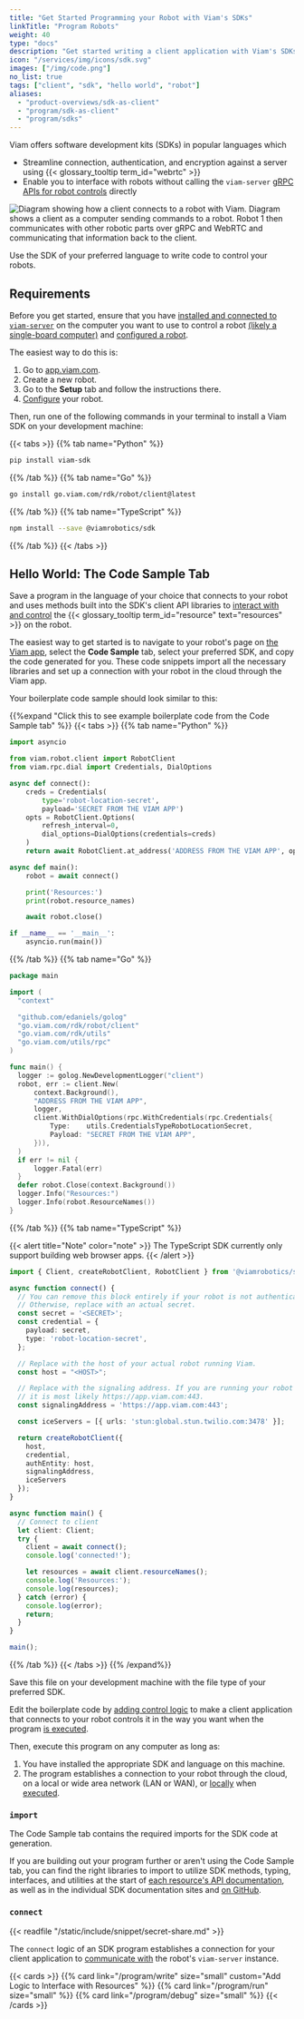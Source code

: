 ```yaml
---
title: "Get Started Programming your Robot with Viam's SDKs"
linkTitle: "Program Robots"
weight: 40
type: "docs"
description: "Get started writing a client application with Viam's SDKs."
icon: "/services/img/icons/sdk.svg"
images: ["/img/code.png"]
no_list: true
tags: ["client", "sdk", "hello world", "robot"]
aliases:
  - "product-overviews/sdk-as-client"
  - "program/sdk-as-client"
  - "program/sdks"
---
```


Viam offers software development kits (SDKs) in popular languages which

- Streamline connection, authentication, and encryption against a server using {{< glossary_tooltip term_id="webrtc" >}}
- Enable you to interface with robots without calling the `viam-server` [gRPC APIs for robot controls](https://github.com/viamrobotics/api) directly

![Diagram showing how a client connects to a robot with Viam. Diagram shows a client as a computer sending commands to a robot. Robot 1 then communicates with other robotic parts over gRPC and WebRTC and communicating that information back to the client.](img/sdks/robot-client.png)

Use the SDK of your preferred language to write code to control your robots.

## Requirements

Before you get started, ensure that you have [installed and connected to `viam-server`](/installation/) on the computer you want to use to control a robot [(likely a single-board computer)](/components/board/#configuration) and [configured a robot](/configuration/#local-setup).

The easiest way to do this is:

1. Go to [app.viam.com](https://app.viam.com/).
2. Create a new robot.
3. Go to the **Setup** tab and follow the instructions there.
4. [Configure](../../manage/configuration) your robot.

Then, run one of the following commands in your terminal to install a Viam SDK on your development machine:

{{< tabs >}}
{{% tab name="Python" %}}

```sh {id="terminal-prompt" class="command-line" data-prompt="$"}
pip install viam-sdk
```

{{% /tab %}}
{{% tab name="Go" %}}

```sh {id="terminal-prompt" class="command-line" data-prompt="$"}
go install go.viam.com/rdk/robot/client@latest
```

{{% /tab %}}
{{% tab name="TypeScript" %}}

```sh {id="terminal-prompt" class="command-line" data-prompt="$"}
npm install --save @viamrobotics/sdk
```

{{% /tab %}}
{{< /tabs >}}

## Hello World: The Code Sample Tab

Save a program in the language of your choice that connects to your robot and uses methods built into the SDK's client API libraries to [interact with and control](/program/write/) the {{< glossary_tooltip term_id="resource" text="resources" >}} on the robot.

The easiest way to get started is to navigate to your robot's page on [the Viam app](https://app.viam.com/robots), select the **Code Sample** tab, select your preferred SDK, and copy the code generated for you.
These code snippets import all the necessary libraries and set up a connection with your robot in the cloud through the Viam app.

Your boilerplate code sample should look similar to this:

{{%expand "Click this to see example boilerplate code from the Code Sample tab" %}}
{{< tabs >}}
{{% tab name="Python" %}}

```python {class="line-numbers linkable-line-numbers"}
import asyncio

from viam.robot.client import RobotClient
from viam.rpc.dial import Credentials, DialOptions

async def connect():
    creds = Credentials(
        type='robot-location-secret',
        payload='SECRET FROM THE VIAM APP')
    opts = RobotClient.Options(
        refresh_interval=0,
        dial_options=DialOptions(credentials=creds)
    )
    return await RobotClient.at_address('ADDRESS FROM THE VIAM APP', opts)

async def main():
    robot = await connect()

    print('Resources:')
    print(robot.resource_names)

    await robot.close()

if __name__ == '__main__':
    asyncio.run(main())
```

{{% /tab %}}
{{% tab name="Go" %}}

```go {class="line-numbers linkable-line-numbers"}
package main

import (
  "context"

  "github.com/edaniels/golog"
  "go.viam.com/rdk/robot/client"
  "go.viam.com/rdk/utils"
  "go.viam.com/utils/rpc"
)

func main() {
  logger := golog.NewDevelopmentLogger("client")
  robot, err := client.New(
      context.Background(),
      "ADDRESS FROM THE VIAM APP",
      logger,
      client.WithDialOptions(rpc.WithCredentials(rpc.Credentials{
          Type:    utils.CredentialsTypeRobotLocationSecret,
          Payload: "SECRET FROM THE VIAM APP",
      })),
  )
  if err != nil {
      logger.Fatal(err)
  }
  defer robot.Close(context.Background())
  logger.Info("Resources:")
  logger.Info(robot.ResourceNames())
}
```

{{% /tab %}}
{{% tab name="TypeScript" %}}

{{< alert title="Note" color="note" >}}
The TypeScript SDK currently only support building web browser apps.
{{< /alert >}}

```ts {class="line-numbers linkable-line-numbers"}
import { Client, createRobotClient, RobotClient } from '@viamrobotics/sdk';

async function connect() {
  // You can remove this block entirely if your robot is not authenticated.
  // Otherwise, replace with an actual secret.
  const secret = '<SECRET>';
  const credential = {
    payload: secret,
    type: 'robot-location-secret',
  };

  // Replace with the host of your actual robot running Viam.
  const host = "<HOST>";

  // Replace with the signaling address. If you are running your robot on Viam,
  // it is most likely https://app.viam.com:443.
  const signalingAddress = 'https://app.viam.com:443';

  const iceServers = [{ urls: 'stun:global.stun.twilio.com:3478' }];

  return createRobotClient({
    host,
    credential,
    authEntity: host,
    signalingAddress,
    iceServers
  });
}

async function main() {
  // Connect to client
  let client: Client;
  try {
    client = await connect();
    console.log('connected!');

    let resources = await client.resourceNames();
    console.log('Resources:');
    console.log(resources);
  } catch (error) {
    console.log(error);
    return;
  }
}

main();
```

{{% /tab %}}
{{< /tabs >}}
{{% /expand%}}

Save this file on your development machine with the file type of your preferred SDK.

Edit the boilerplate code by [adding control logic](/program/write/) to make a client application that connects to your robot controls it in the way you want when the program [is executed](/program/run/).

Then, execute this program on any computer as long as:

1. You have installed the appropriate SDK and language on this machine.
2. The program establishes a connection to your robot through the cloud, on a local or wide area network (LAN or WAN), or [locally](/program/run/#run-code-locally) when [executed](/program/run).

### `import`

The Code Sample tab contains the required imports for the SDK code at generation.

If you are building out your program further or aren't using the Code Sample tab, you can find the right libraries to import to utilize SDK methods, typing, interfaces, and utilities at the start of [each resource's API documentation](/program/write/resource-apis/), as well as in the individual SDK documentation sites and [on GitHub](https://github.com/viamrobotics/rdk).

### `connect`

{{< readfile "/static/include/snippet/secret-share.md" >}}

The `connect` logic of an SDK program establishes a connection for your client application to [communicate with](/internals/robot-to-robot-comms/) the robot's `viam-server` instance.

<!-- ### `main()`
  
- (THIS LANGUAGE IS PYTHON SPECIFIC, WILL NEED TO ADJUST FOR DIFFERENT TABS) In the main() function of your code, as shown in the above Code Sample, you must ...
- Next step add control logic in the main -->

{{< cards >}}
    {{% card link="/program/write" size="small" custom="Add Logic to Interface with Resources" %}}
    {{% card link="/program/run" size="small" %}}
    {{% card link="/program/debug" size="small" %}}
{{< /cards >}}
